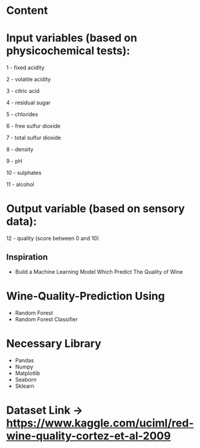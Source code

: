 # Content

# Input variables (based on physicochemical tests):

1 - fixed acidity

2 - volatile acidity

3 - citric acid

4 - residual sugar

5 - chlorides

6 - free sulfur dioxide

7 - total sulfur dioxide

8 - density

9 - pH

10 - sulphates

11 - alcohol

# Output variable (based on sensory data):

12 - quality (score between 0 and 10)

## Inspiration 
- Build a Machine Learning Model Which Predict The Quality of Wine

# Wine-Quality-Prediction Using
- Random Forest 
- Random Forest Classifier

# Necessary Library
- Pandas
- Numpy
- Matplotlib
- Seaborn
- Sklearn

# Dataset Link -> https://www.kaggle.com/uciml/red-wine-quality-cortez-et-al-2009
